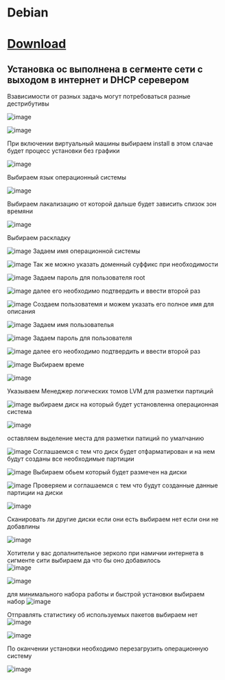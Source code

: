 # Debian
# [Download](https://cdimage.debian.org/debian-cd/current/amd64/iso-dvd/ )
## Установка ос выполнена в сегменте сети с выходом в интернет и DHCP серевером
Взависимости от разных задачь могут потребоваться разные дестрибутивы

![image](https://user-images.githubusercontent.com/79700810/154106828-ed1fe923-ddca-4675-9b36-337df84f3c93.png)

![image](https://user-images.githubusercontent.com/79700810/154132523-1a1355ba-96ae-41c8-b065-fdf536c2f787.png)

При включении виртуальный машины выбираем install в этом слачае будет процесс установки без графики

![image](https://user-images.githubusercontent.com/79700810/154106534-58632cba-d085-4dff-8f13-1d15d48fc7d9.png)

Выбираем язык операционный системы

![image](https://user-images.githubusercontent.com/79700810/154106564-17c27743-0287-4e90-9129-d688ba6f1f21.png)


Выбираем лакализацию от которой дальше будет зависить спизок зон времяни 


![image](https://user-images.githubusercontent.com/79700810/154106603-5364788b-32b3-4848-b7d1-f74a1976ab1c.png)

Выбираем раскладку

![image](https://user-images.githubusercontent.com/79700810/154106645-83a5510a-c484-4593-a79a-70377faac10f.png)
Задаем имя операционной системы


![image](https://user-images.githubusercontent.com/79700810/154106924-21441483-6ab5-4b8c-9fd1-a920ed61fccf.png)
Так же можно указать доменный суффикс при необходимости


![image](https://user-images.githubusercontent.com/79700810/154106952-05e046ff-d6a5-4329-81a0-0e74d80e9c5b.png)
Задаем пароль для пользователя root


![image](https://user-images.githubusercontent.com/79700810/154106982-e2aad7ad-7b44-49bd-81dc-86e2b476908c.png)
далее его необходимо подтвердить и ввести второй раз


![image](https://user-images.githubusercontent.com/79700810/154107000-d3be36e0-9ec5-4ec1-85f6-5f306dbbdba5.png)
Создаем пользоватемя и можем указать его полное имя для описания


![image](https://user-images.githubusercontent.com/79700810/154107044-54dc2d23-51de-4df0-bb9f-bdd81127bde6.png)
Задаем имя пользователья


![image](https://user-images.githubusercontent.com/79700810/154107074-2e36a29e-6a26-4dd4-8234-d721b8572982.png)
Задаем пароль для пользователя



![image](https://user-images.githubusercontent.com/79700810/154107102-4bf34a6f-7cca-413a-89a5-a8424a5ffe43.png)
далее его необходимо подтвердить и ввести второй раз


![image](https://user-images.githubusercontent.com/79700810/154107134-2b296dbf-db82-44f6-a088-2703e0df9b55.png)
Выбираем време


![image](https://user-images.githubusercontent.com/79700810/154107165-f98834fb-03a3-463d-8a30-ec3cef2e03f0.png)

Указываем Менеджер логических томов LVM для разметки партиций

![image](https://user-images.githubusercontent.com/79700810/154107227-2982a67d-a78e-4571-bce6-66e71c793296.png)
выбираем диск на который будет установленна операционная система


![image](https://user-images.githubusercontent.com/79700810/154107262-66804abe-bc47-4146-878a-a1d980c44b88.png)

оставляем выделение места для разметки патиций по умалчанию

![image](https://user-images.githubusercontent.com/79700810/154107299-c819ec90-c165-447e-af2c-8880a35017f9.png)
Соглашаемся с тем что диск будет отфарматирован и на нем будут созданы все необходимые партиции
 


![image](https://user-images.githubusercontent.com/79700810/154107329-52bac7f6-d392-42dc-b96c-278ec7b6f485.png)
Выбираем обьем который будет размечен на диски


![image](https://user-images.githubusercontent.com/79700810/154107373-94eac8d9-b72e-42da-9c5e-a06246125997.png)
Проверяем и соглашаемся с тем что будут созданные данные партиции на диски

![image](https://user-images.githubusercontent.com/79700810/154107402-9bca2c36-e951-4291-a9d3-76fdfa47a9bf.png)



Сканировать ли другие диски если они есть выбираем нет если они не добавлины

![image](https://user-images.githubusercontent.com/79700810/154139120-608b2a6d-5152-44d7-a780-04260b475a78.png)

Хотители у вас допалнительное зерколо при намичии интернета в сигменте сити выбираем да что бы оно добавилось  
![image](https://user-images.githubusercontent.com/79700810/154139180-d8bd6738-20d4-4bd5-aaa4-1c6f7af29fc9.png)


![image](https://user-images.githubusercontent.com/79700810/154139290-d8eccfd3-7946-4b2d-ae1c-cf3e2fb0b22b.png)

для минимального набора работы и быстрой установки выбираем набор 
![image](https://user-images.githubusercontent.com/79700810/154139354-5ed62e5c-9c44-45d0-871d-2a20880f1a08.png)

Отправлять статистику об используемых пакетов выбираем нет 
![image](https://user-images.githubusercontent.com/79700810/154139546-5590aecc-ec3d-4b6a-9c89-fc12f223fd10.png)



![image](https://user-images.githubusercontent.com/79700810/154139588-22db802c-35bf-49f8-aa0c-2157c89bfe93.png)

По оканчении установки необходимо перезагрузить операционную систему

![image](https://user-images.githubusercontent.com/79700810/154139690-2d9597f2-e7bd-4589-8d9f-78166d734ac1.png)




